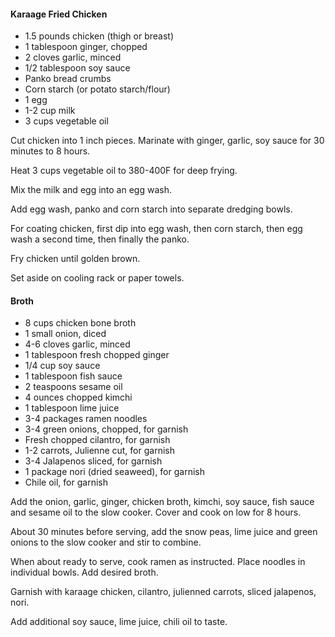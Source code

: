#### Karaage Fried Chicken

* 1.5 pounds chicken (thigh or breast)
* 1 tablespoon ginger, chopped
* 2 cloves garlic, minced
* 1/2 tablespoon soy sauce
* Panko bread crumbs
* Corn starch (or potato starch/flour)
* 1 egg
* 1-2 cup milk
* 3 cups vegetable oil

Cut chicken into 1 inch pieces. Marinate with ginger, garlic, soy sauce for 30 minutes to 8 hours.

Heat 3 cups vegetable oil to 380-400F for deep frying.

Mix the milk and egg into an egg wash.

Add egg wash, panko and corn starch into separate dredging bowls.

For coating chicken, first dip into egg wash, then corn starch, then egg wash a second time, then finally the panko.

Fry chicken until golden brown.

Set aside on cooling rack or paper towels.

#### Broth

* 8 cups chicken bone broth
* 1 small onion, diced
* 4-6 cloves garlic, minced
* 1 tablespoon fresh chopped ginger
* 1/4 cup soy sauce
* 1 tablespoon fish sauce
* 2 teaspoons sesame oil
* 4 ounces chopped kimchi
* 1 tablespoon lime juice
* 3-4 packages ramen noodles
* 3-4 green onions, chopped, for garnish
* Fresh chopped cilantro, for garnish
* 1-2 carrots, Julienne cut, for garnish
* 3-4 Jalapenos sliced, for garnish
* 1 package nori (dried seaweed), for garnish
* Chile oil, for garnish

Add the onion, garlic, ginger, chicken broth, kimchi, soy sauce, fish sauce and sesame oil to the slow cooker. Cover and cook on low for 8 hours.

About 30 minutes before serving, add the snow peas, lime juice and green onions to the slow cooker and stir to combine.

When about ready to serve, cook ramen as instructed. Place noodles in individual bowls. Add desired broth.

Garnish with karaage chicken, cilantro, julienned carrots, sliced jalapenos, nori.

Add additional soy sauce, lime juice, chili oil to taste.